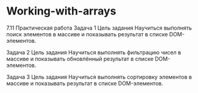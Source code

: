 # Working-with-arrays
7.11 Практическая работа
Задача 1
Цель задания
Научиться выполнять поиск элементов в массиве и показывать результат в списке DOM-элементов.

Задача 2
Цель задания
Научиться выполнять фильтрацию чисел в массиве и показывать обновлённый результат в списке DOM-элементов.

Задача 3
Цель задания
Научиться выполнять сортировку элементов в массиве и показывать результат в списке DOM-элементов.
